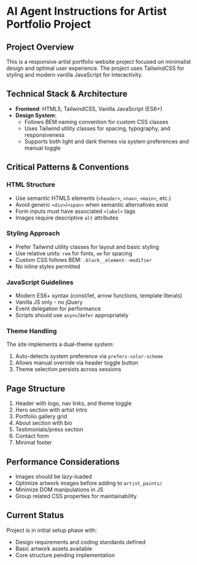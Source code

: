# AI Agent Instructions for Artist Portfolio Project

## Project Overview
This is a responsive artist portfolio website project focused on minimalist design and optimal user experience. The project uses TailwindCSS for styling and modern vanilla JavaScript for interactivity.

## Technical Stack & Architecture
- **Frontend**: HTML5, TailwindCSS, Vanilla JavaScript (ES6+)
- **Design System**: 
  - Follows BEM naming convention for custom CSS classes
  - Uses Tailwind utility classes for spacing, typography, and responsiveness
  - Supports both light and dark themes via system preferences and manual toggle

## Critical Patterns & Conventions

### HTML Structure
- Use semantic HTML5 elements (`<header>`, `<nav>`, `<main>`, etc.)
- Avoid generic `<div>`/`<span>` when semantic alternatives exist
- Form inputs must have associated `<label>` tags
- Images require descriptive `alt` attributes

### Styling Approach
- Prefer Tailwind utility classes for layout and basic styling
- Use relative units: `rem` for fonts, `em` for spacing
- Custom CSS follows BEM: `.block__element--modifier`
- No inline styles permitted

### JavaScript Guidelines
- Modern ES6+ syntax (const/let, arrow functions, template literals)
- Vanilla JS only - no jQuery
- Event delegation for performance
- Scripts should use `async`/`defer` appropriately

### Theme Handling
The site implements a dual-theme system:
1. Auto-detects system preference via `prefers-color-scheme`
2. Allows manual override via header toggle button
3. Theme selection persists across sessions

## Page Structure
1. Header with logo, nav links, and theme toggle
2. Hero section with artist intro
3. Portfolio gallery grid
4. About section with bio
5. Testimonials/press section
6. Contact form
7. Minimal footer

## Performance Considerations
- Images should be lazy-loaded
- Optimize artwork images before adding to `artist_paints/`
- Minimize DOM manipulations in JS
- Group related CSS properties for maintainability

## Current Status
Project is in initial setup phase with:
- Design requirements and coding standards defined
- Basic artwork assets available
- Core structure pending implementation
